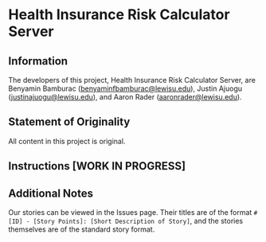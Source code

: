 # Health Insurance Risk Calculator Server
## Information
The developers of this project, Health Insurance Risk Calculator Server, are Benyamin Bamburac (benyaminfbamburac@lewisu.edu), Justin Ajuogu (justinajuogu@lewisu.edu), and Aaron Rader (aaronrader@lewisu.edu).

## Statement of Originality
All content in this project is original.

## Instructions [WORK IN PROGRESS]

## Additional Notes
Our stories can be viewed in the Issues page. Their titles are of the format `#[ID] - [Story Points]: [Short Description of Story]`, and the stories themselves are of the standard story format.